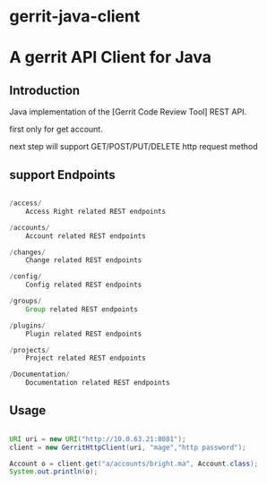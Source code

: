 gerrit-java-client
======================

# A gerrit API Client for Java


Introduction
-----------

Java implementation of the [Gerrit Code Review Tool] REST API.

first only for get account.

next step will support GET/POST/PUT/DELETE http request method

support Endpoints
-----------
```java

/access/
    Access Right related REST endpoints

/accounts/
    Account related REST endpoints

/changes/
    Change related REST endpoints

/config/
    Config related REST endpoints

/groups/
    Group related REST endpoints

/plugins/
    Plugin related REST endpoints

/projects/
    Project related REST endpoints

/Documentation/
    Documentation related REST endpoints

```


Usage
-------
```java

URI uri = new URI("http://10.0.63.21:8081");
client = new GerritHttpClient(uri, "mage","http password");

Account o = client.get("a/accounts/bright.ma", Account.class);
System.out.println(o);

```